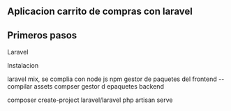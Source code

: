 ## Aplicacion carrito de compras con laravel

## Primeros pasos

Laravel

Instalacion 

laravel mix, se complia con node js
npm gestor de paquetes del frontend -- compilar assets
compser gestor d epaquetes backend


composer create-project laravel/laravel
php artisan serve


